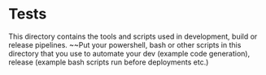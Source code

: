 # Tests

This directory contains the tools and scripts used in development, build or release pipelines. ~~Put your powershell, bash or other scripts in this directory that you use to automate your dev (example code generation), release (example bash scripts run before deployments etc.)
